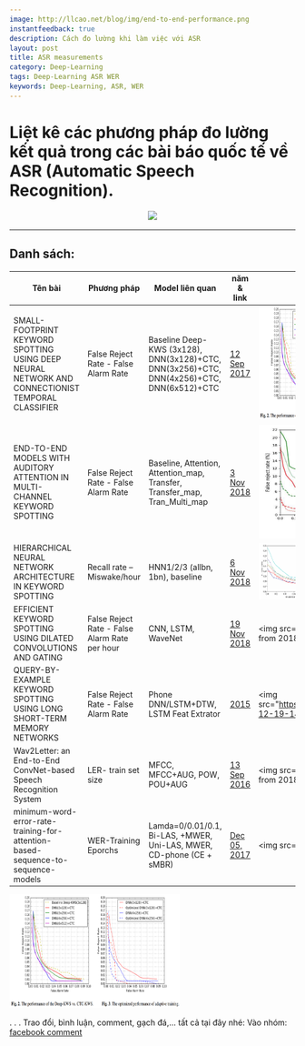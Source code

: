 ```yaml
---
image: http://llcao.net/blog/img/end-to-end-performance.png
instantfeedback: true
description: Cách đo lường khi làm việc với ASR
layout: post
title: ASR measurements
category: Deep-Learning
tags: Deep-Learning ASR WER
keywords: Deep-Learning, ASR, WER
---
```


# Liệt kê các phương pháp đo lường kết quả trong các bài báo quốc tế về ASR (Automatic Speech Recognition).

<div style="text-align:center"><img src ="http://llcao.net/blog/img/end-to-end-performance.png" height="300"/></div>

---

## Danh sách:

|Tên bài | Phương pháp|Model liên quan| năm & link| Ảnh|
|--------|------------|-----------    |-----------|-----------|
|SMALL-FOOTPRINT KEYWORD SPOTTING USING DEEP NEURAL NETWORK AND CONNECTIONIST TEMPORAL CLASSIFIER|False Reject Rate - False Alarm Rate|Baseline Deep-KWS (3x128), DNN(3x128)+CTC, DNN(3x256)+CTC, DNN(4x256)+CTC, DNN(6x512)+CTC|[12 Sep 2017](https://arxiv.org/pdf/1709.03665.pdf)| <img style="width: 300px;height: 200px" src="https://raw.githubusercontent.com/holianh/holianh.github.io/master/_posts/img_posts/2018-12-19-14-00-56.png"> |
|END-TO-END MODELS WITH AUDITORY ATTENTION IN MULTI-CHANNEL KEYWORD SPOTTING|False Reject Rate - False Alarm Rate|Baseline, Attention, Attention_map, Transfer, Transfer_map, Tran_Multi_map|[3 Nov 2018](https://arxiv.org/pdf/1811.00350v2.pdf)|<img style='width: 300px;height: 200px' src="img_posts/2018-12-19-14-03-45.png"></img>|
|HIERARCHICAL NEURAL NETWORK ARCHITECTURE IN KEYWORD SPOTTING|Recall rate – Miswake/hour|HNN1/2/3 (allbn, 1bn), baseline|[6 Nov 2018](https://arxiv.org/pdf/1811.02320.pdf)|<img src="../img/img_posts/Screenshot from 2018-12-19 14-10-47.png" height='100' width="100"/>|
|EFFICIENT KEYWORD SPOTTING USING DILATED CONVOLUTIONS AND GATING|False Reject Rate - False Alarm Rate per hour|CNN, LSTM, WaveNet|[19 Nov 2018](https://arxiv.org/pdf/1811.07684.pdf)|<img src="https://raw.githubusercontent.com/holianh/holianh.github.io/master/img/img_posts/Screenshot from 2018-12-19 14-13-21.png" height= width="100"/>|
|QUERY-BY-EXAMPLE KEYWORD SPOTTING USING LONG SHORT-TERM MEMORY NETWORKS|False Reject Rate - False Alarm Rate|Phone DNN/LSTM+DTW, LSTM Feat Extrator|[2015](http://clsp.jhu.edu/~guoguo/papers/icassp2015_myhotword.pdf)|<img src="https://raw.githubusercontent.com/holianh/holianh.github.io/master/_posts/img_posts/img_posts/2018-12-19-14-16-42.png" height= width="100"/>|
|Wav2Letter: an End-to-End ConvNet-based Speech Recognition System|LER- train set size|MFCC, MFCC+AUG, POW, POU+AUG|[13 Sep 2016](https://arxiv.org/pdf/1609.03193v2.pdf)|<img src="https://raw.githubusercontent.com/holianh/holianh.github.io/master/img/img_posts/Screenshot from 2018-12-19 14-20-45.png" height= width="100"/>|
|minimum-word-error-rate-training-for-attention-based-sequence-to-sequence-models|WER-Training Eporchs|Lamda=0/0.01/0.1, Bi-LAS, +MWER, Uni-LAS, MWER, CD-phone (CE + sMBR)|[Dec 05, 2017](https://www.groundai.com/project/minimum-word-error-rate-training-for-attention-based-sequence-to-sequence-models/)|<img src="../img/img_posts/wer_lambda_nbest.png.750x0_q75_crop.jpg" height= width="100"/>|







<img style="width: 300px;height: 200px" src="https://raw.githubusercontent.com/holianh/holianh.github.io/master/_posts/img_posts/2018-12-19-14-00-56.png">











.
.
.
Trao đổi, bình luận, comment, gạch đá,... tất cả tại đây nhé:
Vào nhóm: [facebook comment]()
